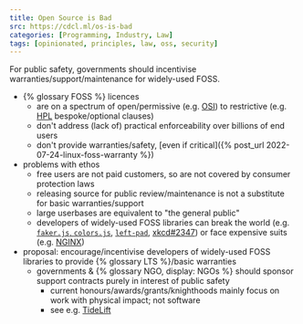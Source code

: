 ```yaml
---
title: Open Source is Bad
src: https://cdcl.ml/os-is-bad
categories: [Programming, Industry, Law]
tags: [opinionated, principles, law, oss, security]
---
```


For public safety, governments should incentivise warranties/support/maintenance for widely-used FOSS.

- {% glossary FOSS %} licences
  + are on a spectrum of open/permissive (e.g. [OSI](https://opensource.org)) to restrictive (e.g. [HPL](https://firstdonoharm.dev) bespoke/optional clauses)
  + don't address (lack of) practical enforceability over billions of end users
  + don't provide warranties/safety, [even if critical]({% post_url 2022-07-24-linux-foss-warranty %})
- problems with ethos
  + free users are not paid customers, so are not covered by consumer protection laws
  + releasing source for public review/maintenance is not a substitute for basic warranties/support
  + large userbases are equivalent to "the general public"
  + developers of widely-used FOSS libraries can break the world (e.g. [`faker.js`, `colors.js`](https://www.theregister.com/2022/01/10/npm_fakerjs_colorsjs), [`left-pad`](https://www.theregister.com/2016/03/23/npm_left_pad_chaos), [xkcd#2347](https://xkcd.com/2347)) or face expensive suits (e.g. [NGINX](https://arstechnica.com/information-technology/2019/12/russian-media-group-rambler-attempting-to-hold-nginx-hostage))
- proposal: encourage/incentivise developers of widely-used FOSS libraries to provide {% glossary LTS %}/basic warranties
  + governments & {% glossary NGO, display: NGOs %} should sponsor support contracts purely in interest of public safety
    * current honours/awards/grants/knighthoods mainly focus on work with physical impact; not software
    * see e.g. [TideLift](https://tidelift.com)
